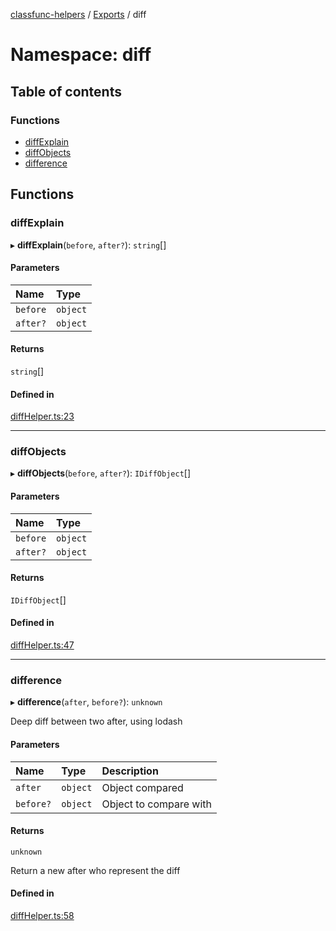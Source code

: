 [classfunc-helpers](../README.md) / [Exports](../modules.md) / diff

# Namespace: diff

## Table of contents

### Functions

- [diffExplain](diff.md#diffexplain)
- [diffObjects](diff.md#diffobjects)
- [difference](diff.md#difference)

## Functions

### diffExplain

▸ **diffExplain**(`before`, `after?`): `string`[]

#### Parameters

| Name | Type |
| :------ | :------ |
| `before` | `object` |
| `after?` | `object` |

#### Returns

`string`[]

#### Defined in

[diffHelper.ts:23](https://github.com/ClassFunc/classfunc-helpers/blob/1a9eb72/src/diffHelper.ts#L23)

___

### diffObjects

▸ **diffObjects**(`before`, `after?`): `IDiffObject`[]

#### Parameters

| Name | Type |
| :------ | :------ |
| `before` | `object` |
| `after?` | `object` |

#### Returns

`IDiffObject`[]

#### Defined in

[diffHelper.ts:47](https://github.com/ClassFunc/classfunc-helpers/blob/1a9eb72/src/diffHelper.ts#L47)

___

### difference

▸ **difference**(`after`, `before?`): `unknown`

Deep diff between two after, using lodash

#### Parameters

| Name | Type | Description |
| :------ | :------ | :------ |
| `after` | `object` | Object compared |
| `before?` | `object` | Object to compare with |

#### Returns

`unknown`

Return a new after who represent the diff

#### Defined in

[diffHelper.ts:58](https://github.com/ClassFunc/classfunc-helpers/blob/1a9eb72/src/diffHelper.ts#L58)

